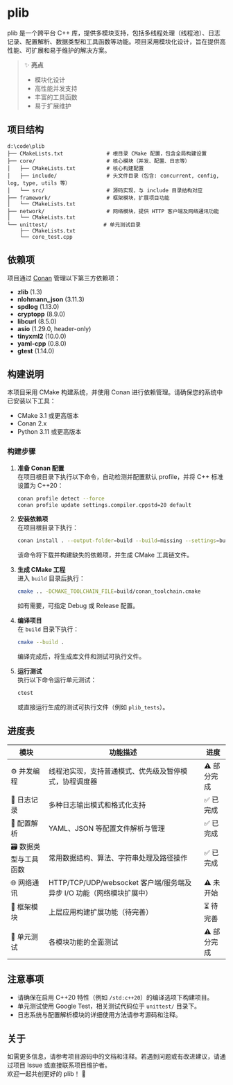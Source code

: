 # plib

plib 是一个跨平台 C++ 库，提供多模块支持，包括多线程处理（线程池）、日志记录、配置解析、数据类型和工具函数等功能。项目采用模块化设计，旨在提供高性能、可扩展和易于维护的解决方案。 

> ✨ **亮点**  
> - 模块化设计  
> - 高性能并发支持  
> - 丰富的工具函数  
> - 易于扩展维护  

## 项目结构

```
d:\code\plib
├── CMakeLists.txt              # 根目录 CMake 配置，包含全局构建设置
├── core/                       # 核心模块（并发、配置、日志等）
│   ├── CMakeLists.txt          # 核心构建配置
│   ├── include/                # 头文件目录（包含: concurrent, config, log, type, utils 等）
│   └── src/                    # 源码实现，与 include 目录结构对应
├── framework/                  # 框架模块，扩展项目功能
│   └── CMakeLists.txt
├── network/                    # 网络模块，提供 HTTP 客户端及网络通讯功能
│   └── CMakeLists.txt
└── unittest/                  # 单元测试目录
    ├── CMakeLists.txt
    └── core_test.cpp
```

## 依赖项

项目通过 [Conan](https://conan.io/) 管理以下第三方依赖项：

- **zlib** (1.3)
- **nlohmann_json** (3.11.3)
- **spdlog** (1.13.0)
- **cryptopp** (8.9.0)
- **libcurl** (8.5.0)
- **asio** (1.29.0, header-only)
- **tinyxml2** (10.0.0)
- **yaml-cpp** (0.8.0)
- **gtest** (1.14.0)

## 构建说明

本项目采用 CMake 构建系统，并使用 Conan 进行依赖管理。请确保您的系统中已安装以下工具：

- CMake 3.1 或更高版本
- Conan 2.x
- Python 3.11 或更高版本

### 构建步骤

1. **准备 Conan 配置**  
   在项目根目录下执行以下命令，自动检测并配置默认 profile，并将 C++ 标准设置为 C++20：  
   ```bash
   conan profile detect --force
   conan profile update settings.compiler.cppstd=20 default
   ```

2. **安装依赖项**  
   在项目根目录下执行：  
   ```bash
   conan install . --output-folder=build --build=missing --settings=build_type=Debug
   ```  
   该命令将下载并构建缺失的依赖项，并生成 CMake 工具链文件。

3. **生成 CMake 工程**  
   进入 `build` 目录后执行：  
   ```bash
   cmake .. -DCMAKE_TOOLCHAIN_FILE=build/conan_toolchain.cmake
   ```  
   如有需要，可指定 Debug 或 Release 配置。

4. **编译项目**  
   在 `build` 目录下执行：  
   ```bash
   cmake --build .
   ```  
   编译完成后，将生成库文件和测试可执行文件。

5. **运行测试**  
   执行以下命令运行单元测试：  
   ```bash
   ctest
   ```  
   或直接运行生成的测试可执行文件（例如 `plib_tests`）。

## 进度表

| 模块               | 功能描述                                        | 进度        |
| ------------------ | ----------------------------------------------- | ----------- |
| ⚙️ 并发编程         | 线程池实现，支持普通模式、优先级及暂停模式，协程调度器         | ⚠️ 部分完成   |
| 📜 日志记录         | 多种日志输出模式和格式化支持                        | ✅ 已完成   |
| 🔧 配置解析         | YAML、JSON 等配置文件解析与管理                     | ✅ 已完成   |
| 🗃 数据类型与工具函数 | 常用数据结构、算法、字符串处理及路径操作              | ✅ 已完成   |
| 🌐 网络通讯         | HTTP/TCP/UDP/websocket 客户端/服务端及异步 I/O 功能（网络模块扩展中）         | ⚠️ 未开始 |
| 🚀 框架模块         | 上层应用构建扩展功能（待完善）                      | ⏳ 待完善   |
| 🧪 单元测试         | 各模块功能的全面测试                              | ⚠️ 部分完成   |

## 注意事项

- 请确保在启用 C++20 特性（例如 `/std:c++20`）的编译选项下构建项目。
- 单元测试使用 Google Test，相关测试代码位于 `unittest/` 目录下。
- 日志系统与配置解析模块的详细使用方法请参考源码和注释。

## 关于

如需更多信息，请参考项目源码中的文档和注释。若遇到问题或有改进建议，请通过项目 Issue 或直接联系项目维护者。  
欢迎一起共创更好的 plib！ 🚀